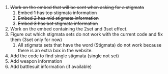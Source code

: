 1. ~~Work on the embed that will be sent when asking for a stigmata~~
   1. ~~Embed 1 has top stigmata information~~
   2. ~~Embed 2 has mid stigmata information~~
   3. ~~Embed 3 has bot stigmata information~~
2. Work on the embed containing the 2set and 3set effect.
3. Figure out which stigmata sets do not work with the current code and fix them (3set only for now)
   1. All stigmata sets that have the word (Stigmata) do not work because there is an extra box in the website.
4. Add the code to find single stigmata (single not set)
5. Add weapon information
6. Add battlesuit information (if available)
